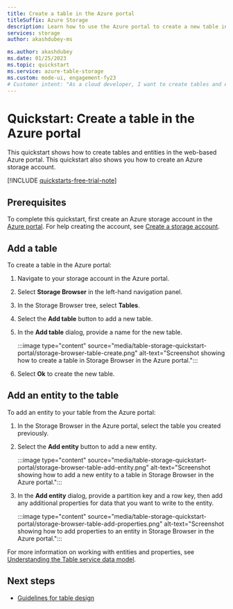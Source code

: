 ```yaml
---
title: Create a table in the Azure portal
titleSuffix: Azure Storage
description: Learn how to use the Azure portal to create a new table in Azure Table storage.
services: storage
author: akashdubey-ms

ms.author: akashdubey
ms.date: 01/25/2023
ms.topic: quickstart
ms.service: azure-table-storage
ms.custom: mode-ui, engagement-fy23
# Customer intent: "As a cloud developer, I want to create tables and entities in Azure Table storage, so that I can efficiently manage and organize large datasets within my application."
---
```


# Quickstart: Create a table in the Azure portal

This quickstart shows how to create tables and entities in the web-based Azure portal. This quickstart also shows you how to create an Azure storage account.

[!INCLUDE [quickstarts-free-trial-note](~/reusable-content/ce-skilling/azure/includes/quickstarts-free-trial-note.md)]

## Prerequisites

To complete this quickstart, first create an Azure storage account in the [Azure portal](https://portal.azure.com/#create/Microsoft.StorageAccount-ARM). For help creating the account, see [Create a storage account](../common/storage-account-create.md).

## Add a table

To create a table in the Azure portal:

1. Navigate to your storage account in the Azure portal.
1. Select **Storage Browser** in the left-hand navigation panel.
1. In the Storage Browser tree, select **Tables**.
1. Select the **Add table** button to add a new table.
1. In the **Add table** dialog, provide a name for the new table.

    :::image type="content" source="media/table-storage-quickstart-portal/storage-browser-table-create.png" alt-text="Screenshot showing how to create a table in Storage Browser in the Azure portal.":::

1. Select **Ok** to create the new table.

## Add an entity to the table

To add an entity to your table from the Azure portal:

1. In the Storage Browser in the Azure portal, select the table you created previously.
1. Select the **Add entity** button to add a new entity.

   :::image type="content" source="media/table-storage-quickstart-portal/storage-browser-table-add-entity.png" alt-text="Screenshot showing how to add a new entity to a table in Storage Browser in the Azure portal.":::

1. In the **Add entity** dialog, provide a partition key and a row key, then add any additional properties for data that you want to write to the entity.

    :::image type="content" source="media/table-storage-quickstart-portal/storage-browser-table-add-properties.png" alt-text="Screenshot showing how to add properties to an entity in Storage Browser in the Azure portal.":::

For more information on working with entities and properties, see [Understanding the Table service data model](/rest/api/storageservices/understanding-the-table-service-data-model).

## Next steps

- [Guidelines for table design](table-storage-design-guidelines.md)
